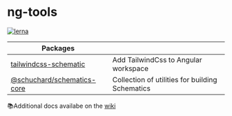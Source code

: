 # ng-tools

[![lerna](https://img.shields.io/badge/maintained%20with-lerna-cc00ff.svg)](https://lerna.js.org/)

| Packages                         |                                                 |
| -------------------------------- | ----------------------------------------------- |
| [tailwindcss-schematic][tcss]    | Add TailwindCss to Angular workspace            |
| [@schuchard/schematics-core][sc] | Collection of utilities for building Schematics |

📚Additional docs availabe on the [wiki](https://github.com/schuchard/ng-tools/wiki)

[tcss]: packages/tailwindcss-schematic
[sc]: packages/schematics-core
